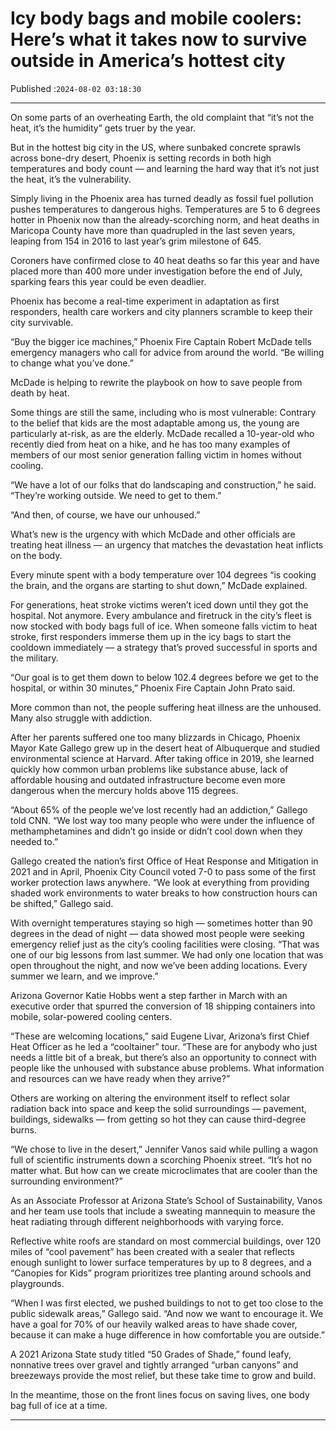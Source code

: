 # Icy body bags and mobile coolers: Here’s what it takes now to survive outside in America’s hottest city

Published :`2024-08-02 03:18:30`

---

On some parts of an overheating Earth, the old complaint that “it’s not the heat, it’s the humidity” gets truer by the year.

But in the hottest big city in the US, where sunbaked concrete sprawls across bone-dry desert, Phoenix is setting records in both high temperatures and body count — and learning the hard way that it’s not just the heat, it’s the vulnerability.

Simply living in the Phoenix area has turned deadly as fossil fuel pollution pushes temperatures to dangerous highs. Temperatures are 5 to 6 degrees hotter in Phoenix now than the already-scorching norm, and heat deaths in Maricopa County have more than quadrupled in the last seven years, leaping from 154 in 2016 to last year’s grim milestone of 645.

Coroners have confirmed close to 40 heat deaths so far this year and have placed more than 400 more under investigation before the end of July, sparking fears this year could be even deadlier.

Phoenix has become a real-time experiment in adaptation as first responders, health care workers and city planners scramble to keep their city survivable.

“Buy the bigger ice machines,” Phoenix Fire Captain Robert McDade tells emergency managers who call for advice from around the world. “Be willing to change what you’ve done.”

McDade is helping to rewrite the playbook on how to save people from death by heat.

Some things are still the same, including who is most vulnerable: Contrary to the belief that kids are the most adaptable among us, the young are particularly at-risk, as are the elderly. McDade recalled a 10-year-old who recently died from heat on a hike, and he has too many examples of members of our most senior generation falling victim in homes without cooling.

“We have a lot of our folks that do landscaping and construction,” he said. “They’re working outside. We need to get to them.”

“And then, of course, we have our unhoused.”

What’s new is the urgency with which McDade and other officials are treating heat illness — an urgency that matches the devastation heat inflicts on the body.

Every minute spent with a body temperature over 104 degrees “is cooking the brain, and the organs are starting to shut down,” McDade explained.

For generations, heat stroke victims weren’t iced down until they got the hospital. Not anymore. Every ambulance and firetruck in the city’s fleet is now stocked with body bags full of ice. When someone falls victim to heat stroke, first responders immerse them up in the icy bags to start the cooldown immediately — a strategy that’s proved successful in sports and the military.

“Our goal is to get them down to below 102.4 degrees before we get to the hospital, or within 30 minutes,” Phoenix Fire Captain John Prato said.

More common than not, the people suffering heat illness are the unhoused. Many also struggle with addiction.

After her parents suffered one too many blizzards in Chicago, Phoenix Mayor Kate Gallego grew up in the desert heat of Albuquerque and studied environmental science at Harvard. After taking office in 2019, she learned quickly how common urban problems like substance abuse, lack of affordable housing and outdated infrastructure become even more dangerous when the mercury holds above 115 degrees.

“About 65% of the people we’ve lost recently had an addiction,” Gallego told CNN. “We lost way too many people who were under the influence of methamphetamines and didn’t go inside or didn’t cool down when they needed to.”

Gallego created the nation’s first Office of Heat Response and Mitigation in 2021 and in April, Phoenix City Council voted 7-0 to pass some of the first worker protection laws anywhere. “We look at everything from providing shaded work environments to water breaks to how construction hours can be shifted,” Gallego said.

With overnight temperatures staying so high — sometimes hotter than 90 degrees in the dead of night — data showed most people were seeking emergency relief just as the city’s cooling facilities were closing. “That was one of our big lessons from last summer. We had only one location that was open throughout the night, and now we’ve been adding locations. Every summer we learn, and we improve.”

Arizona Governor Katie Hobbs went a step farther in March with an executive order that spurred the conversion of 18 shipping containers into mobile, solar-powered cooling centers.

“These are welcoming locations,” said Eugene Livar, Arizona’s first Chief Heat Officer as he led a “cooltainer” tour. “These are for anybody who just needs a little bit of a break, but there’s also an opportunity to connect with people like the unhoused with substance abuse problems. What information and resources can we have ready when they arrive?”

Others are working on altering the environment itself to reflect solar radiation back into space and keep the solid surroundings — pavement, buildings, sidewalks — from getting so hot they can cause third-degree burns.

“We chose to live in the desert,” Jennifer Vanos said while pulling a wagon full of scientific instruments down a scorching Phoenix street. “It’s hot no matter what. But how can we create microclimates that are cooler than the surrounding environment?”

As an Associate Professor at Arizona State’s School of Sustainability, Vanos and her team use tools that include a sweating mannequin to measure the heat radiating through different neighborhoods with varying force.

Reflective white roofs are standard on most commercial buildings, over 120 miles of “cool pavement” has been created with a sealer that reflects enough sunlight to lower surface temperatures by up to 8 degrees, and a “Canopies for Kids” program prioritizes tree planting around schools and playgrounds.

“When I was first elected, we pushed buildings to not to get too close to the public sidewalk areas,” Gallego said. “And now we want to encourage it. We have a goal for 70% of our heavily walked areas to have shade cover, because it can make a huge difference in how comfortable you are outside.”

A 2021 Arizona State study titled “50 Grades of Shade,” found leafy, nonnative trees over gravel and tightly arranged “urban canyons” and breezeways provide the most relief, but these take time to grow and build.

In the meantime, those on the front lines focus on saving lives, one body bag full of ice at a time.

---

